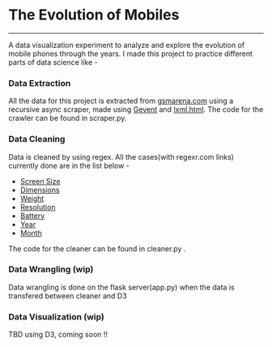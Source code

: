 
# The Evolution of Mobiles
----------------

A data visualization experiment to analyze and explore the evolution of mobile phones through the years. I made this project to practice different parts of data science like - 

### Data Extraction
All the data for this project is extracted from [gsmarena.com](https://gsmarena.com) using a recursive async scraper, made using [Gevent](http://www.gevent.org/) and [lxml.html](http://lxml.de/lxmlhtml.html). The code for the crawler can be found in scraper.py. 

### Data Cleaning
Data is cleaned by using regex. All the cases(with regexr.com links) currently done are in the list below - 

- [Screen Size](http://regexr.com/3dmb5)
- [Dimensions](http://regexr.com/3dmbq)
- [Weight](http://regexr.com/3dmfu)
- [Resolution](http://regexr.com/3dmlc)
- [Battery](http://regexr.com/3dmor)
- [Year](http://regexr.com/3dmjp)
- [Month](http://regexr.com/3dmk8)

The code for the cleaner can be found in cleaner.py . 

### Data Wrangling (wip)
Data wrangling is done on the flask server(app.py) when the data is transfered between cleaner and D3

### Data Visualization (wip)
TBD using D3, coming soon !!

